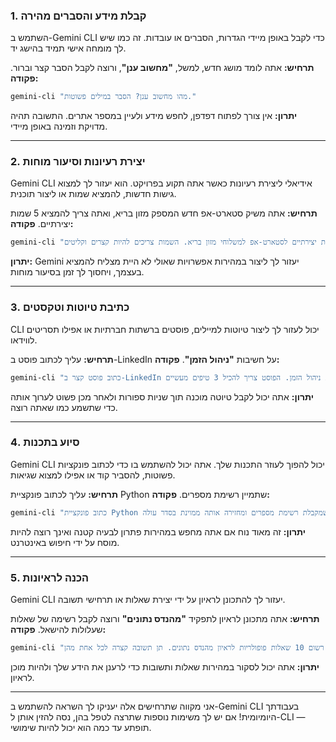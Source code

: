 ### 1. קבלת מידע והסברים מהירה

השתמש ב-Gemini CLI כדי לקבל באופן מיידי הגדרות, הסברים או עובדות. זה כמו שיש לך מומחה אישי תמיד בהישג יד.

**תרחיש:** אתה לומד מושג חדש, למשל, **"מחשוב ענן"**, ורוצה לקבל הסבר קצר וברור.
**פקודה:**

```bash
gemini-cli "מהו מחשוב ענן? הסבר במילים פשוטות."
```

**יתרון:** אין צורך לפתוח דפדפן, לחפש מידע ולעיין במספר אתרים. התשובה תהיה מדויקת וזמינה באופן מיידי.

-----

### 2. יצירת רעיונות וסיעור מוחות

Gemini CLI אידיאלי ליצירת רעיונות כאשר אתה תקוע בפרויקט. הוא יעזור לך למצוא גישות חדשות, להמציא שמות או ליצור תוכנית.

**תרחיש:** אתה משיק סטארט-אפ חדש המספק מזון בריא, ואתה צריך להמציא 5 שמות יצירתיים.
**פקודה:**

```bash
gemini-cli "המצא 5 שמות יצירתיים לסטארט-אפ למשלוחי מזון בריא. השמות צריכים להיות קצרים וקליטים."
```

**יתרון:** Gemini יעזור לך ליצור במהירות אפשרויות שאולי לא היית מצליח להמציא בעצמך, ויחסוך לך זמן בסיעור מוחות.

-----

### 3. כתיבת טיוטות וטקסטים

CLI יכול לעזור לך ליצור טיוטות למיילים, פוסטים ברשתות חברתיות או אפילו תסריטים לווידאו.

**תרחיש:** עליך לכתוב פוסט ב-LinkedIn על חשיבות **"ניהול הזמן"**.
**פקודה:**

```bash
gemini-cli "כתוב פוסט קצר ב-LinkedIn על חשיבות ניהול הזמן. הפוסט צריך להכיל 3 טיפים מעשיים."
```

**יתרון:** אתה יכול לקבל טיוטה מוכנה תוך שניות ספורות ולאחר מכן פשוט לערוך אותה כדי שתשמע כמו שאתה רוצה.

-----

### 4. סיוע בתכנות

Gemini CLI יכול להפוך לעוזר התכנות שלך. אתה יכול להשתמש בו כדי לכתוב פונקציות פשוטות, להסביר קוד או אפילו למצוא שגיאות.

**תרחיש:** עליך לכתוב פונקציית Python שתמיין רשימת מספרים.
**פקודה:**

```bash
gemini-cli "כתוב פונקציית Python שמקבלת רשימת מספרים ומחזירה אותה ממוינת בסדר עולה."
```

**יתרון:** זה מאוד נוח אם אתה מחפש במהירות פתרון לבעיה קטנה ואינך רוצה להיות מוסח על ידי חיפוש באינטרנט.

-----

### 5. הכנה לראיונות

Gemini CLI יעזור לך להתכונן לראיון על ידי יצירת שאלות או תרחישי תשובה.

**תרחיש:** אתה מתכונן לראיון לתפקיד **"מהנדס נתונים"** ורוצה לקבל רשימה של שאלות שעלולות להישאל.
**פקודה:**

```bash
gemini-cli "רשום 10 שאלות פופולריות לראיון מהנדס נתונים. תן תשובה קצרה לכל אחת מהן."
```

**יתרון:** אתה יכול לסקור במהירות שאלות ותשובות כדי לרענן את הידע שלך ולהיות מוכן לראיון.

-----

אני מקווה שתרחישים אלה יעניקו לך השראה להשתמש ב-Gemini CLI בעבודתך היומיומית! אם יש לך משימות נוספות שתרצה לטפל בהן, נסה להזין אותן ל-CLI — תופתע עד כמה הוא יכול להיות שימושי.